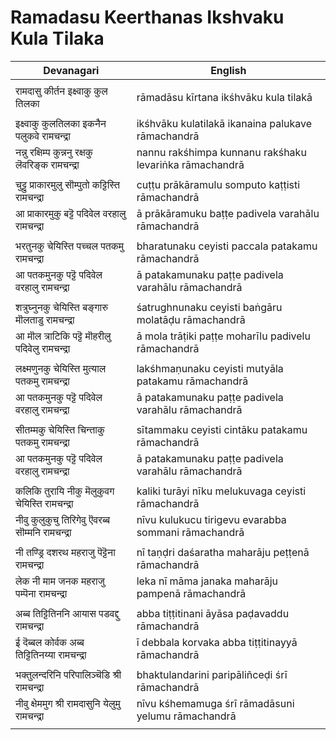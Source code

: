 # Ramadasu Keerthanas Ikshvaku Kula Tilaka

| Devanagari | English |
| ------ | ------ |
|  |  |
| रामदासु कीर्तन इक्ष्वाकु कुल तिलका   | rāmadāsu kīrtana ikśhvāku kula tilakā   |
|  |  |
| इक्ष्वाकु कुलतिलका इकनैन पलुकवे रामचन्द्रा   | ikśhvāku kulatilakā ikanaina palukave rāmachandrā   |
| नन्नु रक्षिम्प कुन्ननु रक्षकु लॆवरिङ्क रामचन्द्रा   | nannu rakśhimpa kunnanu rakśhaku levariṅka rāmachandrā   |
|  |  |
| चुट्टु प्राकारमुलु सॊम्पुतो कट्टिस्ति रामचन्द्रा   | cuṭṭu prākāramulu somputo kaṭṭisti rāmachandrā   |
| आ प्राकारमुकु बट्टॆ पदिवेल वरहालु रामचन्द्रा   | ā prākāramuku baṭṭe padivela varahālu rāmachandrā   |
|  |  |
| भरतुनकु चेयिस्ति पच्चल पतकमु रामचन्द्रा   | bharatunaku ceyisti paccala patakamu rāmachandrā   |
| आ पतकमुनकु पट्टॆ पदिवेल वरहालु रामचन्द्रा   | ā patakamunaku paṭṭe padivela varahālu rāmachandrā   |
|  |  |
| शत्रुघ्नुनकु चेयिस्ति बङ्गारु मॊलताडु रामचन्द्रा   | śatrughnunaku ceyisti baṅgāru molatāḍu rāmachandrā   |
| आ मॊल त्राटिकि पट्टॆ मॊहरीलु पदिवेलु रामचन्द्रा   | ā mola trāṭiki paṭṭe moharīlu padivelu rāmachandrā   |
|  |  |
| लक्ष्मणुनकु चेयिस्ति मुत्याल पतकमु रामचन्द्रा   | lakśhmaṇunaku ceyisti mutyāla patakamu rāmachandrā   |
| आ पतकमुनकु पट्टॆ पदिवेल वरहालु रामचन्द्रा   | ā patakamunaku paṭṭe padivela varahālu rāmachandrā   |
|  |  |
| सीतम्मकु चेयिस्ति चिन्ताकु पतकमु रामचन्द्रा   | sītammaku ceyisti cintāku patakamu rāmachandrā   |
| आ पतकमुनकु पट्टॆ पदिवेल वरहालु रामचन्द्रा   | ā patakamunaku paṭṭe padivela varahālu rāmachandrā   |
|  |  |
| कलिकि तुरायि नीकु मॆलुकुवग चेयिस्ति रामचन्द्रा   | kaliki turāyi nīku melukuvaga ceyisti rāmachandrā   |
| नीवु कुलुकुचु तिरिगेवु ऎवरब्ब सॊम्मनि रामचन्द्रा   | nīvu kulukucu tirigevu evarabba sommani rāmachandrā   |
|  |  |
| नी तण्ड्रि दशरथ महराजु पॆट्टॆना रामचन्द्रा   | nī taṇḍri daśaratha maharāju peṭṭenā rāmachandrā   |
| लेक नी माम जनक महराजु पम्पॆना रामचन्द्रा   | leka nī māma janaka maharāju pampenā rāmachandrā   |
|  |  |
| अब्ब तिट्टितिननि आयास पडवद्दु रामचन्द्रा   | abba tiṭṭitinani āyāsa paḍavaddu rāmachandrā   |
| ई दॆब्बल कोर्वक अब्ब तिट्टितिनय्या रामचन्द्रा   | ī debbala korvaka abba tiṭṭitinayyā rāmachandrā   |
|  |  |
| भक्तुलन्दरिनि परिपालिञ्चॆडि श्री रामचन्द्रा   | bhaktulandarini paripāliñceḍi śrī rāmachandrā   |
| नीवु क्षेममुग श्री रामदासुनि येलुमु रामचन्द्रा   | nīvu kśhemamuga śrī rāmadāsuni yelumu rāmachandrā   |
|  |  |
